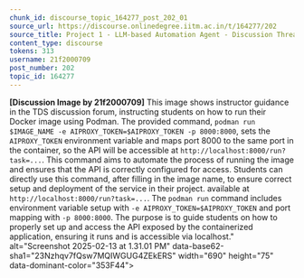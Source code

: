 ```yaml
---
chunk_id: discourse_topic_164277_post_202_01
source_url: https://discourse.onlinedegree.iitm.ac.in/t/164277/202
source_title: Project 1 - LLM-based Automation Agent - Discussion Thread [TDS Jan 2025]
content_type: discourse
tokens: 313
username: 21f2000709
post_number: 202
topic_id: 164277
---
```


**[Discussion Image by 21f2000709]** This image shows instructor guidance in the TDS discussion forum, instructing students on how to run their Docker image using Podman. The provided command, `podman run $IMAGE_NAME -e AIPROXY_TOKEN=$AIPROXY_TOKEN -p 8000:8000`, sets the `AIPROXY_TOKEN` environment variable and maps port 8000 to the same port in the container, so the API will be accessible at `http://localhost:8000/run?task=...`. This command aims to automate the process of running the image and ensures that the API is correctly configured for access. Students can directly use this command, after filling in the image name, to ensure correct setup and deployment of the service in their project. available at `http://localhost:8000/run?task=...`. The `podman run` command includes environment variable setup with `-e AIPROXY_TOKEN=$AIPROXY_TOKEN` and port mapping with `-p 8000:8000`. The purpose is to guide students on how to properly set up and access the API exposed by the containerized application, ensuring it runs and is accessible via localhost." alt="Screenshot 2025-02-13 at 1.31.01 PM" data-base62-sha1="23Nzhqv7fQsw7MQIWGUG4ZEkERS" width="690" height="75" data-dominant-color="353F44">
